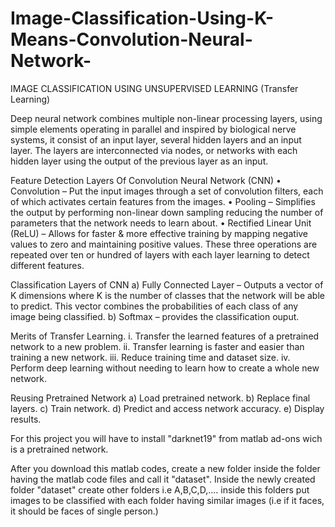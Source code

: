 # Image-Classification-Using-K-Means-Convolution-Neural-Network-

IMAGE CLASSIFICATION USING UNSUPERVISED LEARNING (Transfer Learning)

Deep neural network combines multiple non-linear processing layers, using simple elements operating in parallel and inspired by biological nerve systems, it consist of an input layer, several hidden layers and an input layer. The layers are interconnected via nodes, or networks with each hidden layer using the output of the previous layer as an input.

Feature Detection Layers Of Convolution Neural Network (CNN)
    • Convolution – Put the input images through a set of convolution filters, each of which activates certain features from the images.
    • Pooling – Simplifies the output by performing non-linear down sampling reducing the number of parameters that the network needs to learn about.
    • Rectified Linear Unit (ReLU) – Allows for faster & more effective training by mapping negative values to zero and maintaining positive values.
These three operations are repeated over ten or hundred of layers with each layer learning to detect different features.

Classification Layers of CNN
    a) Fully Connected Layer – Outputs a vector of K dimensions where K is the number of classes that the network will be able to predict. This vector combines the probabilities of each class of any image being classified.
    b) Softmax – provides the classification ouput.

Merits of Transfer Learning.
    i. Transfer the learned features of a pretrained network to a new problem.
    ii. Transfer learning is faster and easier than training a new network.
    iii. Reduce training time and dataset size.
    iv. Perform deep learning without needing to learn how to create a whole new network.

Reusing Pretrained Network
    a) Load pretrained network.
    b) Replace final layers.
    c) Train network.
    d) Predict and access network accuracy.
    e) Display results.
    
For this project you will have to install "darknet19" from matlab ad-ons wich is a pretrained network.

After you download this matlab codes, create a new folder inside the folder having the matlab code files and call it "dataset". Inside the newly created folder "dataset" create other folders i.e A,B,C,D,.... inside this folders put images to be classified with each folder having similar images (i.e if it faces, it should be faces of single person.)

